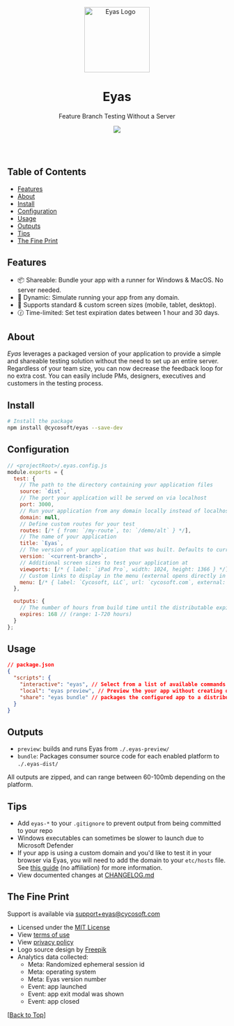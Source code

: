 <p align="center">
	<a href="https://cycosoft.com/">
		<img src="https://cycosoft.com/eyas/logo.svg" alt="Eyas Logo" width="150px" height="150px">
	</a>
</p>

<div align="center">
  <h1>Eyas</h1>
</div>
<p align="center">Feature Branch Testing Without a Server</p>

<p align="center">
<img src="https://img.shields.io/npm/v/@cycosoft/eyas?color=6988e6&label=version">
</p>

<br />
<br />

## Table of Contents

- [Features](#features)
- [About](#about)
- [Install](#install)
- [Configuration](#configuration)
- [Usage](#usage)
- [Outputs](#outputs)
- [Tips](#tips)
- [The Fine Print](#the-fine-print)

## Features

- 📦 Shareable: Bundle your app with a runner for Windows & MacOS. No server needed.
- 🔗 Dynamic: Simulate running your app from any domain.
- 📏 Supports standard & custom screen sizes (mobile, tablet, desktop).
- 🕜 Time-limited: Set test expiration dates between 1 hour and 30 days.

## About

_Eyas_ leverages a packaged version of your application to provide a simple and shareable testing solution without the need to set up an entire server. Regardless of your team size, you can now decrease the feedback loop for no extra cost. You can easily include PMs, designers, executives and customers in the testing process.

## Install

```bash
# Install the package
npm install @cycosoft/eyas --save-dev
```

## Configuration

```js
// <projectRoot>/.eyas.config.js
module.exports = {
  test: {
    // The path to the directory containing your application files
    source: `dist`,
    // The port your application will be served on via localhost
    port: 3000,
    // Run your application from any domain locally instead of localhost
    domain: null,
    // Define custom routes for your test
    routes: [/* { from: `/my-route`, to: `/demo/alt` } */],
    // The name of your application
    title: `Eyas`,
    // The version of your application that was built. Defaults to current branch name.
    version: `<current-branch>`,
    // Additional screen sizes to test your application at
    viewports: [/* { label: `iPad Pro`, width: 1024, height: 1366 } */],
    // Custom links to display in the menu (external opens directly in browser)
    menu: [/* { label: `Cycosoft, LLC`, url: `cycosoft.com`, external: true } */]
  },

  outputs: {
    // The number of hours from build time until the distributable expires
    expires: 168 // (range: 1-720 hours)
  }
};
```

## Usage

```json
// package.json
{
  "scripts": {
    "interactive": "eyas", // Select from a list of available commands
    "local": "eyas preview", // Preview the your app without creating distributables
    "share": "eyas bundle" // packages the configured app to a distributable
  }
}
```

## Outputs

- `preview`: builds and runs Eyas from `./.eyas-preview/`
- `bundle`: Packages consumer source code for each enabled platform to `./.eyas-dist/`

All outputs are zipped, and can range between 60-100mb depending on the platform.

## Tips

- Add `eyas-*` to your `.gitignore` to prevent output from being committed to your repo
- Windows executables can sometimes be slower to launch due to Microsoft Defender
- If your app is using a custom domain and you'd like to test it in your browser via Eyas, you will need to add the domain to your `etc/hosts` file. See [this guide](https://www.ephost.com/account/index.php/knowledgebase/232/How-to-edit-your-Host-file.html) (no affiliation) for more information.
- View documented changes at [CHANGELOG.md](CHANGELOG.md)

## The Fine Print

Support is available via <support+eyas@cycosoft.com>

- Licensed under the [MIT License](LICENSE.TXT)
- View [terms of use](https://cycosoft.com/eyas/terms)
- View [privacy policy](https://cycosoft.com/eyas/privacy)
- Logo source design by [Freepik](https://www.freepik.com/free-vector/eagle-logo-design-template_45007164.htm)
- Analytics data collected:
  - Meta: Randomized ephemeral session id
  - Meta: operating system
  - Meta: Eyas version number
  - Event: app launched
  - Event: app exit modal was shown
  - Event: app closed

[[Back to Top](#table-of-contents)]
